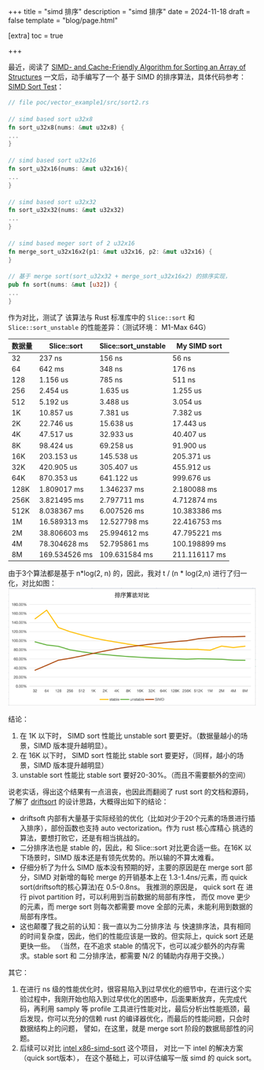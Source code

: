 +++
title = "simd 排序"
description = "simd 排序"
date = 2024-11-18
draft = false
template = "blog/page.html"

[extra]
toc = true

+++

最近，阅读了 [SIMD- and Cache-Friendly Algorithm for Sorting an Array of Structures](https://vldb.org/pvldb/vol8/p1274-inoue.pdf)
一文后，动手编写了一个 基于 SIMD 的排序算法，具体代码参考：[SIMD Sort Test](https://github.com/wangzaixiang/vectorize_engine/blob/main/poc/vector_example1/src/bin/test.rs)：

```rust
// file poc/vector_example1/src/sort2.rs

// simd based sort u32x8 
fn sort_u32x8(nums: &mut u32x8) {
...
}

// simd based sort u32x16
fn sort_u32x16(nums: &mut u32x16){
...
}

// simd based sort u32x32
fn sort_u32x32(nums: &mut u32x32)
...
}

// simd based meger sort of 2 u32x16
fn merge_sort_u32x16x2(p1: &mut u32x16, p2: &mut u32x16) {
}

// 基于 merge sort(sort_u32x32 + merge_sort_u32x16x2) 的排序实现，
pub fn sort(nums: &mut [u32]) {
...
}

```

作为对比，测试了 该算法与 Rust 标准库中的 `Slice::sort` 和 `Slice::sort_unstable` 的性能差异：（测试环境： M1-Max 64G）

| 数据量    | Slice::sort    | Slice::sort_unstable | My SIMD sort  |
|--------|----------------|----------------------|---------------|
| 32     | 237 ns         | 156 ns               | 56 ns         |
| 64	    | 642 ms         | 348 ns	              | 176 ns        |
| 128	   | 1.156 us	      | 785 ns               | 511 ns        |
| 256	   | 2.454	us       | 1.635 us             | 1.255 us      |
| 512	   | 5.192	us       | 3.488 us             | 3.054 us      |
| 1K     | 10.857 us	     | 7.381 us	            | 7.382 us      |
| 2K	    | 22.746 us	     | 15.638 us	           | 17.443 us     |
| 4K	    | 47.517 us	     | 32.933 us	           | 40.407 us     |
| 8K	    | 98.424 us	     | 69.258 us	           | 91.900 us     |
| 16K	   | 203.153 us	    | 145.538 us	          | 205.371 us    |
| 32K	   | 420.905 us	    | 305.407 us	          | 455.912 us    |
| 64K	   | 870.353 us	    | 641.122 us	          | 999.676 us    |
| 128K 	 | 1.809017	ms    | 1.346237 ms	         | 2.180088 ms   |
| 256K	  | 3.821495	ms    | 2.797711 ms	         | 4.712874 ms   |
| 512K	  | 8.038367	ms    | 6.007526 ms	         | 10.383386 ms  |
| 1M	    | 16.589313	ms   | 12.527798 ms	        | 22.416753 ms  |
| 2M	    | 38.806603	ms   | 25.994612 ms	        | 47.795221 ms  |
| 4M	    | 78.304628	ms   | 52.795861 ms	        | 100.198899 ms |
| 8M	    | 169.534526 ms	 | 109.631584 ms	       | 211.116117 ms |

由于3个算法都是基于 n*log(2, n) 的，因此，我对 t / (n * log(2,n) 进行了归一化，对比如图：
![img.png](img.png)

结论：
1. 在 1K 以下时， SIMD sort 性能比 unstable sort 要更好。（数据量越小的场景，SIMD 版本提升越明显）。
2. 在 16K 以下时， SIMD sort 性能比 stable sort 要更好，（同样，越小的场景，SIMD 版本提升越明显）
3. unstable sort 性能比 stable sort 要好20-30%。（而且不需要额外的空间）

说老实话，得出这个结果有一点沮丧，也因此而翻阅了 rust sort 的文档和源码，了解了 [driftsort](https://github.com/Voultapher/driftsort)
的设计思路，大概得出如下的结论：
- driftsoft 内部有大量基于实际经验的优化（比如对少于20个元素的场景进行插入排序），部份函数也支持 auto vectorization。作为 rust 核心库精心
  挑选的算法，要想打败它，还是有相当挑战的。
- 二分排序法也是 stable 的，因此，和 Slice::sort 对比更合适一些。在16K 以下场景时，SIMD 版本还是有领先优势的。所以输的不算太难看。
- 仔细分析了为什么 SIMD 版本没有预期的好，主要的原因是在 merge sort 部分，SIMD 对新增的每轮 merge 的开销基本上在 1.3-1.4ns/元素，而
  quick sort(driftsoft的核心算法)在 0.5-0.8ns。 我推测的原因是， quick sort 在 进行 pivot partition 时，可以利用到当前数据的局部有序性，
  而仅 move 更少的元素，而 merge sort 则每次都需要 move 全部的元素，未能利用到数据的局部有序性。
- 这也颠覆了我之前的认知：我一直以为二分排序法 与 快速排序法，具有相同的时间复杂度，因此，他们的性能应该是一致的。但实际上，quick sort 还是更快一些。
  （当然，在不追求 stable 的情况下，也可以减少额外的内存需求。stable sort 和 二分排序法，都需要 N/2 的辅助内存用于交换。）


其它：
1. 在进行 ns 级的性能优化时，很容易陷入到过早优化的细节中，在进行这个实验过程中，我刚开始也陷入到过早优化的困惑中，后面果断放弃，先完成代码，再利用
samply 等 profile 工具进行性能对比，最后分析出性能瓶颈，最后发现，你可以充分的信赖 rust 的编译器优化，而最后的性能问题，只会时数据结构上的问题，
譬如，在这里，就是 merge sort 阶段的数据局部性的问题。
2. 后续可以对比 [intel x86-simd-sort](https://github.com/intel/x86-simd-sort/blob/main/src/README.md) 这个项目， 对比一下 intel 的解决方案（quick sort版本）， 
在这个基础上，可以评估编写一版 simd 的 quick sort。


